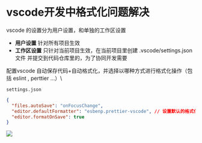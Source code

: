 # vscode开发中格式化问题解决

vscode 的设置分为用户设置，和单独的工作区设置

- **用户设置** 针对所有项目生效
- **工作区设置** 只针对当前项目生效，在当前项目里创建 .vscode/settings.json 文件 并提交到代码仓库里的，为了协同开发需要

配置vscode 自动保存代码+自动格式化，并选择以哪种方式进行格式化操作（包括 eslint , perttier ...）\

`settings.json`
```json
{
  "files.autoSave": "onFocusChange",
  "editor.defaultFormatter": "esbenp.prettier-vscode", // 设置默认的格式化方式
  "editor.formatOnSave": true
}
```

![](~@public/fe-skills/0001.png)
